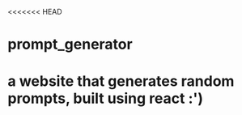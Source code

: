 <<<<<<< HEAD
# prompt_generator
a website that generates random prompts, built using react :')
=======
